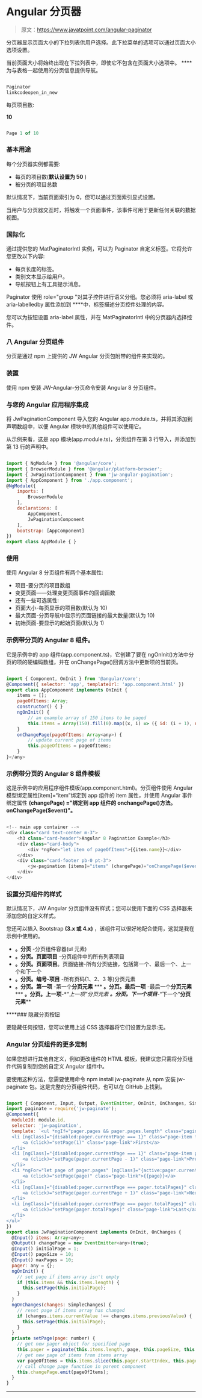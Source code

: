 # Angular 分页器

> 原文：<https://www.javatpoint.com/angular-paginator>

分页器显示页面大小的下拉列表供用户选择。此下拉菜单的选项可以通过页面大小选项设置。

当前页面大小将始终出现在下拉列表中，即使它不包含在页面大小选项中。 **<mat-paginator></mat-paginator>**为与表格一起使用的分页信息提供导航。

```js

Paginator
linkcodeopen_in_new

```

每页项目数:

**10**

```js

Page 1 of 10

```

### 基本用途

每个分页器实例都需要:

*   每页的项目数(**默认设置为 50** )
*   被分页的项目总数

默认情况下，当前页面索引为 0，但可以通过页面索引显式设置。

当用户与分页器交互时，将触发一个页面事件，该事件可用于更新任何关联的数据视图。

### 国际化

通过提供您的 MatPaginatorIntl 实例，可以为 Paginator 自定义标签。它将允许您更改以下内容:

*   每页长度的标签。
*   类别文本显示给用户。
*   导航按钮上有工具提示消息。

Paginator 使用 role="group "对其子控件进行语义分组。您必须将 aria-label 或 aria-labelledby 属性添加到 **<mat-paginator></mat-paginator>**中，标签描述分页控件处理的内容。

您可以为按钮设置 aria-label 属性，并在 MatPaginatorIntl 中的分页器内选择控件。

### 八 Angular 分页组件

分页是通过 npm 上提供的 JW Angular 分页包附带的<jw-pagination>组件来实现的。</jw-pagination>

### 装置

使用 npm 安装 JW-Angular-分页命令安装 Angular 8 分页组件。

### 与您的 Angular 应用程序集成

将 JwPaginationComponent 导入您的 Angular app.module.ts，并将其添加到声明数组中，以便 Angular 模块中的其他组件可以使用它。

从示例来看，这是 app 模块(app.module.ts)，分页组件在第 3 行导入，并添加到第 13 行的声明中。

```js

import { NgModule } from '@angular/core';
import { BrowserModule } from '@angular/platform-browser';
import { JwPaginationComponent } from 'jw-angular-pagination';
import { AppComponent } from './app.component';
@NgModule({
    imports: [
        BrowserModule
    ],
    declarations: [
        AppComponent,
        JwPaginationComponent
    ],
    bootstrap: [AppComponent]
})
export class AppModule { }

```

### 使用

使用 Angular 8 分页组件有两个基本属性:

*   项目-要分页的项目数组
*   变更页面——处理变更页面事件的回调函数
*   还有一些可选属性:
*   页面大小-每页显示的项目数(默认为 10)
*   最大页面-分页导航中显示的页面链接的最大数量(默认为 10)
*   初始页面-要显示的起始页面(默认为 1)

### 示例带分页的 Angular 8 组件。

它是示例中的 app 组件(app.component.ts)，它创建了要在 ngOnInit()方法中分页的项的硬编码数组，并在 onChangePage()回调方法中更新项的当前页。

```js

import { Component, OnInit } from '@angular/core';
@Component({ selector: 'app', templateUrl: 'app.component.html' })
export class AppComponent implements OnInit {
    items = [];
    pageOfItems: Array;
    constructor() { }
    ngOnInit() {
        // an example array of 150 items to be paged
        this.items = Array(150).fill(0).map((x, i) => ({ id: (i + 1), name: `Item ${i + 1}`}));
    }
    onChangePage(pageOfItems: Array<any>) {
        // update current page of items
        this.pageOfItems = pageOfItems;
    }
}</any> 
```

### 示例带分页的 Angular 8 组件模板

这是示例中的应用程序组件模板(app.component.html)。分页组件使用 Angular 模型绑定属性[item]=“item”绑定到 app 组件的 item 属性，并使用 Angular 事件绑定属性 **(changePage) =”绑定到 app 组件的 onchangePage()方法。onChangePage($event)"。**

```js

<!-- main app container -->
<div class="card text-center m-3">
    <h3 class="card-header">Angular 8 Pagination Example</h3>
    <div class="card-body">
        <div *ngFor="let item of pageOfItems">{{item.name}}</div>
    </div>
    <div class="card-footer pb-0 pt-3">
        <jw-pagination [items]="items" (changePage)="onChangePage($event)"></jw-pagination>
    </div>
</div>

```

### 设置分页组件的样式

默认情况下，JW Angular 分页组件没有样式；您可以使用下面的 CSS 选择器来添加您的自定义样式。

您还可以插入 Bootstrap **(3.x 或 4.x)** ，该组件可以很好地配合使用，这就是我在示例中使用的。

*   **。分页** -分页组件容器(ul 元素)
*   **。分页。页面项目** -分页组件中的所有列表项目
*   **。分页。页面项目**。页面链接-所有分页链接，包括第一个、最后一个、上一个和下一个
*   **。分页。编号-项目** -所有页码(1、2、3 等)分页元素
*   **。分页。第一项** -第一个**分页元素**
***   **。分页。最后一项** -最后一个**分页元素*****   **。分页。上一项**-**“上一项”**分页元素*   **。分页。下一个项目**-**“下一个”**分页元素****

 ****### 隐藏分页按钮

要隐藏任何按钮，您可以使用上述 CSS 选择器将它们设置为显示:无。

### Angular 分页组件的更多定制

如果您想进行其他自定义，例如更改组件的 HTML 模板，我建议您只需将分页组件代码复制到您的自定义 Angular 组件中。

要使用这种方法，您需要使用命令 npm install jw-paginate 从 npm 安装 jw-paginate 包。这是完整的分页组件代码，也可以在 GitHub 上找到。

```js

import { Component, Input, Output, EventEmitter, OnInit, OnChanges, SimpleChanges } from '@angular/core';
import paginate = require('jw-paginate');
@Component({
  moduleId: module.id,
  selector: 'jw-pagination',
  template: `<ul *ngIf="pager.pages && pager.pages.length" class="pagination">
  <li [ngClass]="{disabled:pager.currentPage === 1}" class="page-item first-item">
      <a (click)="setPage(1)" class="page-link">First</a>
  </li>
  <li [ngClass]="{disabled:pager.currentPage === 1}" class="page-item previous-item">
      <a (click)="setPage(pager.currentPage - 1)" class="page-link">Previous</a>
  </li>
  <li *ngFor="let page of pager.pages" [ngClass]="{active:pager.currentPage === page}" class="page-item number-item">
      <a (click)="setPage(page)" class="page-link">{{page}}</a>
  </li>
  <li [ngClass]="{disabled:pager.currentPage === pager.totalPages}" class="page-item next-item">
      <a (click)="setPage(pager.currentPage + 1)" class="page-link">Next</a>
  </li>
  <li [ngClass]="{disabled:pager.currentPage === pager.totalPages}" class="page-item last-item">
      <a (click)="setPage(pager.totalPages)" class="page-link">Last</a>
  </li>
</ul>`
})
export class JwPaginationComponent implements OnInit, OnChanges {
  @Input() items: Array<any>;
  @Output() changePage = new EventEmitter<any>(true);
  @Input() initialPage = 1;
  @Input() pageSize = 10;
  @Input() maxPages = 10;
  pager: any = {};
  ngOnInit() {
    // set page if items array isn't empty
    if (this.items && this.items.length) {
      this.setPage(this.initialPage);
    }
  }
  ngOnChanges(changes: SimpleChanges) {
    // reset page if items array has changed
    if (changes.items.currentValue !== changes.items.previousValue) {
      this.setPage(this.initialPage);
    }
  }
  private setPage(page: number) {
    // get new pager object for specified page
    this.pager = paginate(this.items.length, page, this.pageSize, this.maxPages);
    // get new page of items from items array
    var pageOfItems = this.items.slice(this.pager.startIndex, this.pager.endIndex + 1);
    // call change page function in parent component
    this.changePage.emit(pageOfItems);
  }
}

```

* * *****